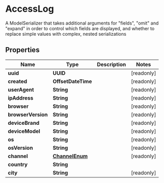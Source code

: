 

# AccessLog

A ModelSerializer that takes additional arguments for \"fields\", \"omit\" and \"expand\" in order to control which fields are displayed, and whether to replace simple values with complex, nested serializations

## Properties

Name | Type | Description | Notes
------------ | ------------- | ------------- | -------------
**uuid** | **UUID** |  |  [readonly]
**created** | **OffsetDateTime** |  |  [readonly]
**userAgent** | **String** |  |  [readonly]
**ipAddress** | **String** |  |  [readonly]
**browser** | **String** |  |  [readonly]
**browserVersion** | **String** |  |  [readonly]
**deviceBrand** | **String** |  |  [readonly]
**deviceModel** | **String** |  |  [readonly]
**os** | **String** |  |  [readonly]
**osVersion** | **String** |  |  [readonly]
**channel** | [**ChannelEnum**](ChannelEnum.md) |  |  [readonly]
**country** | **String** |  | 
**city** | **String** |  |  [readonly]



